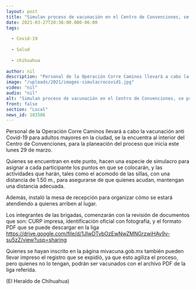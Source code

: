 ```yaml
---
layout: post
title: "Simulan proceso de vacunación en el Centro de Convenciones, se preparan para el lunes"
date: 2021-03-27T20:38:00.000-06:00
tags:
  
  - Covid-19
  
  - Salud
  
  - chihuahua
  
author: nil
description: "Personal de la Operación Corre Caminos llevará a cabo la vacunación anti Covid-19 para adultos mayores en la ciudad, se la encuentra al interior del Centro de Convenciones"
image: "/uploads/2021/images-simulacrocovid1.jpg"
video: "nil"
audio: "nil"
alt: "Simulan proceso de vacunación en el Centro de Convenciones, se preparan para el lunes"
front: false
section: "Local"
news_id: 183586
---
```


Personal de la Operación Corre Caminos llevará a cabo la vacunación anti Covid-19 para adultos mayores en la ciudad, se la encuentra al interior del Centro de Convenciones, para la planeación del proceso que inicia este lunes 29 de marzo.

Quienes se encuentran en este punto, hacen una especie de simulacro para asignar a cada participante los puntos en que se colocarán, y las actividades que harán, tales como el acomodo de las sillas, con una distancia de 1.50 m., para asegurarse de que quienes acudan, mantengan una distancia adecuada.

Además, instaló la mesa de recepción para organizar cómo se estará atendiendo a quienes arriben al lugar.

Los integrantes de las brigadas, comenzarán con la revisión de documentos que son: CURP impresa, identificación oficial con fotografía, y el formato PDF que se puede descargar en la liga https://drive.google.com/file/d/1JlwDTvbOzEwNwZMNGrzwiHAy9v-su5zZ/view?usp=sharing

Quienes se hayan inscrito en la página mivacuna.gob.mx también pueden llevar impreso el registro que se expidió, ya que esto agiliza el proceso, pero quienes no lo tengan, podrán ser vacunados con el archivo PDF de la liga referida.

(El Heraldo de Chihuahua)